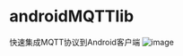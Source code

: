 androidMQTTlib
==============

快速集成MQTT协议到Android客户端
![image](https://github.com/ButBueatiful/dotvim/raw/master/screenshots/vim-screenshot.jpg)
